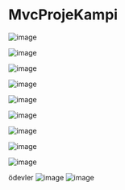 ﻿# MvcProjeKampi

![image](https://github.com/user-attachments/assets/1e55b875-f15b-4cca-baf6-96666f1b2074)

![image](https://github.com/user-attachments/assets/e1e2d341-6d47-482f-9837-21d9a2a13718)

![image](https://github.com/user-attachments/assets/a41f74a3-f82f-45fc-8f94-8ef25e5d36da)

![image](https://github.com/user-attachments/assets/33c97a96-af09-4b52-acbe-4050d019eee0)

![image](https://github.com/user-attachments/assets/e3f6be62-0d64-46f1-9d28-f253118d1ae1)

![image](https://github.com/user-attachments/assets/eddfe280-9ce3-4efa-91b7-497d003a5334)

![image](https://github.com/user-attachments/assets/5ee157a7-7d5e-4638-a80d-2665b7a2f300)

![image](https://github.com/user-attachments/assets/439bbf1c-6c3c-4fb7-aca8-e2fbd4a4c7ba)

![image](https://github.com/user-attachments/assets/1b036076-f5fb-4599-9855-7681fab4a834)


ödevler
![image](https://github.com/user-attachments/assets/e26a8cad-baf3-42dc-b718-14d48e6831b7)
![image](https://github.com/user-attachments/assets/435ab02c-8327-4ecb-a062-409d6326dfdd)
